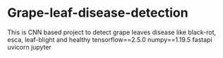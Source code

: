 # Grape-leaf-disease-detection
This is CNN based project to detect grape leaves disease like black-rot, esca, leaf-blight and healthy
tensorflow==2.5.0
numpy==1.19.5
fastapi
uvicorn
jupyter
